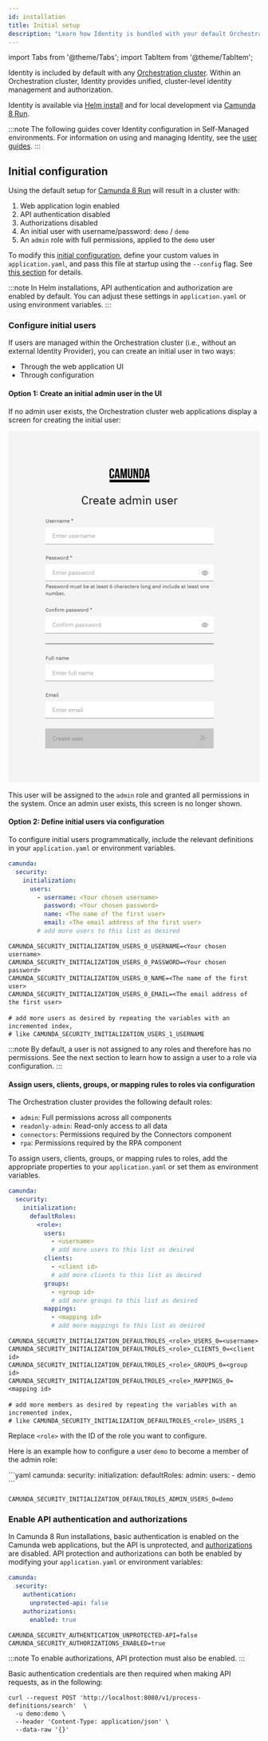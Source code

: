 ```yaml
---
id: installation
title: Initial setup
description: "Learn how Identity is bundled with your default Orchestration cluster."
---
```


import Tabs from '@theme/Tabs';
import TabItem from '@theme/TabItem';

Identity is included by default with any [Orchestration cluster](/self-managed/reference-architecture/reference-architecture.md#orchestration-cluster). Within an Orchestration cluster, Identity provides unified, cluster-level identity management and authorization.

Identity is available via [Helm install](/self-managed/installation-methods/helm/install.md) and for local development via [Camunda 8 Run](/self-managed/quickstart/developer-quickstart/c8run.md).

:::note
The following guides cover Identity configuration in Self-Managed environments. For information on using and managing Identity, see the [user guides](/components/identity/identity-introduction.md).
:::

## Initial configuration

Using the default setup for [Camunda 8 Run](/self-managed/quickstart/developer-quickstart/c8run.md) will result in a cluster with:

1. Web application login enabled
2. API authentication disabled
3. Authorizations disabled
4. An initial user with username/password: `demo` / `demo`
5. An `admin` role with full permissions, applied to the `demo` user

To modify this [initial configuration](./configuration.md), define your custom values in `application.yaml`, and pass this file at startup using the `--config` flag. See [this section](/self-managed/quickstart/developer-quickstart/c8run.md#enable-authentication-and-authorization) for details.

:::note
In Helm installations, API authentication and authorization are enabled by default. You can adjust these settings in `application.yaml` or using environment variables.
:::

### Configure initial users

If users are managed within the Orchestration cluster (i.e., without an external Identity Provider), you can create an initial user in two ways:

- Through the web application UI
- Through configuration

#### Option 1: Create an initial admin user in the UI

If no admin user exists, the Orchestration cluster web applications display a screen for creating the initial user:

![identity-create-initial-user](./img/create-initial-user.png)

This user will be assigned to the `admin` role and granted all permissions in the system. Once an admin user exists, this screen is no longer shown.

#### Option 2: Define initial users via configuration

To configure initial users programmatically, include the relevant definitions in your `application.yaml` or environment variables.

<Tabs>
  <TabItem value="helm" label="Helm properties">

```yaml
camunda:
  security:
    initialization:
      users:
        - username: <Your chosen username>
          password: <Your chosen password>
          name: <The name of the first user>
          email: <The email address of the first user>
        # add more users to this list as desired
```

  </TabItem>
<TabItem value="env" label="Environment variables" default>

```shell
CAMUNDA_SECURITY_INITIALIZATION_USERS_0_USERNAME=<Your chosen username>
CAMUNDA_SECURITY_INITIALIZATION_USERS_0_PASSWORD=<Your chosen password>
CAMUNDA_SECURITY_INITIALIZATION_USERS_0_NAME=<The name of the first user>
CAMUNDA_SECURITY_INITIALIZATION_USERS_0_EMAIL=<The email address of the first user>

# add more users as desired by repeating the variables with an incremented index,
# like CAMUNDA_SECURITY_INITIALIZATION_USERS_1_USERNAME
```

  </TabItem>
</Tabs>

:::note
By default, a user is not assigned to any roles and therefore has no permissions. See the next section to learn how to assign a user to a role via configuration.
:::

#### Assign users, clients, groups, or mapping rules to roles via configuration

The Orchestration cluster provides the following default roles:

- `admin`: Full permissions across all components
- `readonly-admin`: Read-only access to all data
- `connectors`: Permissions required by the Connectors component
- `rpa`: Permissions required by the RPA component

To assign users, clients, groups, or mapping rules to roles, add the appropriate properties to your `application.yaml` or set them as environment variables.

<Tabs>
  <TabItem value="helm" label="Helm properties">

```yaml
camunda:
  security:
    initialization:
      defaultRoles:
        <role>:
          users:
            - <username>
            # add more users to this list as desired
          clients:
            - <client id>
            # add more clients to this list as desired
          groups:
            - <group id>
            # add more groups to this list as desired
          mappings:
            - <mapping id>
            # add more mappings to this list as desired
```

  </TabItem>
<TabItem value="env" label="Environment variables" default>

```shell
CAMUNDA_SECURITY_INITIALIZATION_DEFAULTROLES_<role>_USERS_0=<username>
CAMUNDA_SECURITY_INITIALIZATION_DEFAULTROLES_<role>_CLIENTS_0=<client id>
CAMUNDA_SECURITY_INITIALIZATION_DEFAULTROLES_<role>_GROUPS_0=<group id>
CAMUNDA_SECURITY_INITIALIZATION_DEFAULTROLES_<role>_MAPPINGS_0=<mapping id>

# add more members as desired by repeating the variables with an incremented index,
# like CAMUNDA_SECURITY_INITIALIZATION_DEFAULTROLES_<role>_USERS_1
```

  </TabItem>
</Tabs>

Replace `<role>` with the ID of the role you want to configure.

Here is an example how to configure a user `demo` to become a member of the admin role:

<Tabs>
  <TabItem value="helm" label="Helm properties">
```yaml
camunda:
  security:
    initialization:
      defaultRoles:
        admin:
          users:
            - demo
```

  </TabItem>
<TabItem value="env" label="Environment variables" default>

```shell
CAMUNDA_SECURITY_INITIALIZATION_DEFAULTROLES_ADMIN_USERS_0=demo
```

  </TabItem>
</Tabs>

### Enable API authentication and authorizations

In Camunda 8 Run installations, basic authentication is enabled on the Camunda web applications, but the API is unprotected, and [authorizations](/components/identity/authorization.md) are disabled. API protection and authorizations can both be enabled by modifying your `application.yaml` or environment variables:

<Tabs>
  <TabItem value="helm" label="Helm properties">

```yaml
camunda:
  security:
    authentication:
      unprotected-api: false
    authorizations:
      enabled: true
```

  </TabItem>
<TabItem value="env" label="Environment variables" default>

```shell
CAMUNDA_SECURITY_AUTHENTICATION_UNPROTECTED-API=false
CAMUNDA_SECURITY_AUTHORIZATIONS_ENABLED=true
```

  </TabItem>
</Tabs>

:::note
To enable authorizations, API protection must also be enabled.
:::

Basic authentication credentials are then required when making API requests, as in the following:

```shell
curl --request POST 'http://localhost:8080/v1/process-definitions/search'  \
  -u demo:demo \
  --header 'Content-Type: application/json' \
  --data-raw '{}'
```
